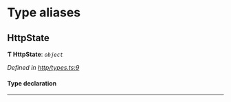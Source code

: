 

# Type aliases

<a id="httpstate"></a>

##  HttpState

**Ƭ HttpState**: *`object`*

*Defined in [http/types.ts:9](https://github.com/polkadot-js/api/blob/865e480/packages/rpc-provider/src/http/types.ts#L9)*

#### Type declaration

___

